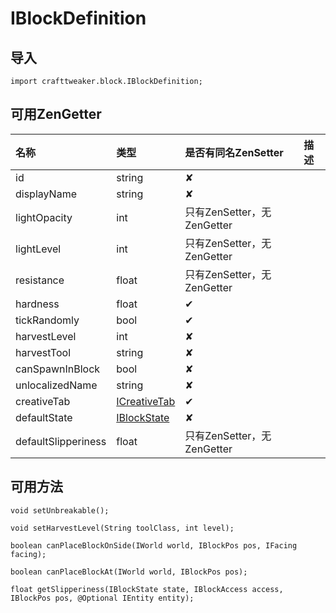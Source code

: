 # IBlockDefinition

## 导入

`import crafttweaker.block.IBlockDefinition;`

## 可用ZenGetter

| 名称 | 类型 | 是否有同名ZenSetter | 描述 |
| :--- | :--- | :--- | :--- |
| id | string | ✘ |  |
| displayName | string | ✘ |  |
| lightOpacity | int | 只有ZenSetter，无ZenGetter |  |
| lightLevel | int | 只有ZenSetter，无ZenGetter |  |
| resistance | float | 只有ZenSetter，无ZenGetter |  |
| hardness | float | ✔ |  |
| tickRandomly | bool | ✔ |  |
| harvestLevel | int | ✘ |  |
| harvestTool | string | ✘ |  |
| canSpawnInBlock | bool | ✘ |  |
| unlocalizedName | string | ✘ |  |
| creativeTab | [ICreativeTab](https://github.com/friendlyhj/Zentutorial/tree/34f66bd70bbc030d6c24a691588ffaae66960745/crafttweaker-lib/block/crafttweaker-lib/creativetabs/icreativetab.md) | ✔ |  |
| defaultState | [IBlockState](https://github.com/friendlyhj/Zentutorial/tree/34f66bd70bbc030d6c24a691588ffaae66960745/crafttweaker-lib/block/crafttweaker-lib/block/IBlockState.md) | ✘ |  |
| defaultSlipperiness | float | 只有ZenSetter，无ZenGetter |  |

## 可用方法

`void setUnbreakable();`

`void setHarvestLevel(String toolClass, int level);`

`boolean canPlaceBlockOnSide(IWorld world, IBlockPos pos, IFacing facing);`

`boolean canPlaceBlockAt(IWorld world, IBlockPos pos);`

`float getSlipperiness(IBlockState state, IBlockAccess access, IBlockPos pos, @Optional IEntity entity);`

